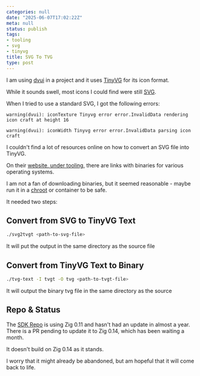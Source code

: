 ```yaml
---
categories: null
date: "2025-06-07T17:02:22Z"
meta: null
status: publish
tags:
- tooling
- svg
- tinyvg
title: SVG To TVG
type: post
---
```


I am using [dvui](https://github.com/david-vanderson/dvui) in a project and it
uses [TinyVG](https://tinyvg.tech/) for its icon format.

While it sounds swell, most icons I could find were still
[SVG](https://en.wikipedia.org/wiki/SVG).

When I tried to use a standard SVG, I got the following errors:

```
warning(dvui): iconTexture Tinyvg error error.InvalidData rendering icon craft at height 16

warning(dvui): iconWidth Tinyvg error error.InvalidData parsing icon craft
```

<!--more-->

I couldn't find a lot of resources online on how to convert an SVG file into
TinyVG.

On their [website, under tooling](https://tinyvg.tech/), there are links with
binaries for various operating systems.

I am not a fan of downloading binaries, but it seemed reasonable - maybe run it
in a [chroot](https://wiki.archlinux.org/title/Chroot) or container to be safe.

It needed two steps:

## Convert from SVG to TinyVG Text

```bash
./svg2tvgt <path-to-svg-file>
```

It will put the output in the same directory as the source file

## Convert from TinyVG Text to Binary

```bash
./tvg-text -I tvgt -O tvg <path-to-tvgt-file>
```

It will output the binary tvg file in the same directory as the source

## Repo & Status

The [SDK Repo](https://github.com/TinyVG/sdk) is using Zig 0.11 and hasn't had
an update in almost a year. There is a PR pending to update it to Zig 0.14,
which has been waiting a month.

It doesn't build on Zig 0.14 as it stands.

I worry that it might already be abandoned, but am hopeful that it will come
back to life.
